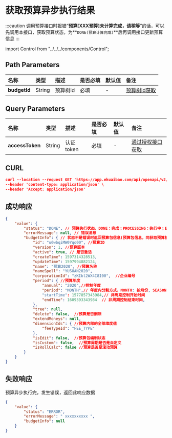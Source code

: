# 获取预算异步执行结果

:::caution
调用预算接口时报错“**预算[XXX预算]未计算完成，请稍等**”的话，可以先调用本接口，获取预算状态，为**`DONE(预算计算完成)`**后再调用接口更新预算信息
:::

import Control from "../../../components/Control";

<Control
method="GET"
url="/api/openapi/v2/budgets/$`budgetId`/async"
/>

## Path Parameters

| 名称 | 类型 | 描述 | 是否必填 | 默认值 | 备注 |
| :--- | :--- | :--- | :--- |:--- | :--- |
| **budgetId** | String | 预算树id | 必填 | - | [预算树id获取](/docs/open-api/budget/get-budget-list) |

## Query Parameters

| 名称 | 类型 | 描述 | 是否必填 | 默认值 | 备注 |
| :--- | :--- | :--- | :--- |:--- | :--- |
| **accessToken** | String | 认证token | 必填 | - | [通过授权接口获取](/docs/open-api/getting-started/auth) |

## CURL
```json
curl --location --request GET 'https://app.ekuaibao.com/api/openapi/v2/budgets/$u6wbqiMW0Yqo00/async?accessToken=KS4btJTf3o5o00' \
--header 'content-type: application/json' \
--header 'Accept: application/json'
```

## 成功响应
```json
{
    "value": {
        "status": "DONE", // 预算执行状态，DONE：完成；PROCESSING：执行中；ERROR：上次执行错误
        "errorMessage": null, // 错误消息
        "budgetInfo": { // 状态不是错误时返回预算包信息(预算包信息，同获取预算接口)
            "id": "u6wbqiMW0Yqo00", //预算ID
            "version": 1, //预算版本
            "active": true, // 是否激活
            "createTime": 1597314328513,
            "updateTime": 1597994882124,
            "name": "预算2020", //预算名称
            "nameSpell": "YUSUAN2020",  
            "corporationId": "zKIbl2WX4I8I00",  //企业编号
            "period": { //预算年度
                "annual": "2020",//控制年度
                "period": "MONTH",// 年度内分割方式，MONTH: 按月份, SEASON: 按季度, HALF_YEAR: 半年, YEAR: 整年, null: 非周期控制。
                "startTime": 1577857343984,// 非周期控制开始时间
                "endTime": 1609393343984  // 非周期控制结束时间,
            },
            "tree": null,
            "delete": false,  //预算是否删除
            "extendMoneys": null,
            "dimensionIds": { //预算内部的全部维度值
                "feeTypeId": "FEE_TYPE" 
            },
            "isEdit": false,  //预算包编制状态
            "isCustom": false,  //预算周期是否是自定义
            "isRollCalc": false //预算是否是滚动预算
        }
    }
}
```

## 失败响应
预算异步执行完，发生错误，返回此响应数据
```json
{
    "value": {
        "status": "ERROR",
        "errorMessage": " xxxxxxxxxx ",
        "budgetInfo": null
    }
}
```

